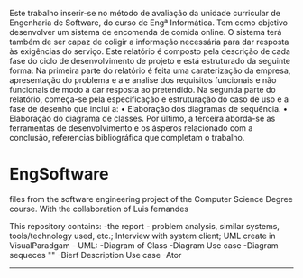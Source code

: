 Este trabalho inserir-se no método de avaliação da unidade curricular de Engenharia de
Software, do curso de Engª Informática. Tem como objetivo desenvolver um sistema de
encomenda de comida online. O sistema terá também de ser capaz de coligir a informação
necessária para dar resposta às exigências do serviço.
Este relatório é composto pela descrição de cada fase do ciclo de desenvolvimento de projeto e
está estruturado da seguinte forma:
Na primeira parte do relatório é feita uma caraterização da empresa, apresentação do problema e
a e analise dos requisitos funcionais e não funcionais de modo a dar resposta ao pretendido.
Na segunda parte do relatório, começa-se pela especificação e estruturação do caso de uso e a
fase de desenho que inclui a:
• Elaboração dos diagramas de sequência.
• Elaboração do diagrama de classes.
Por último, a terceira aborda-se as ferramentas de desenvolvimento e os ásperos relacionado
com a conclusão, referencias bibliográfica que completam o trabalho.



# EngSoftware

files from the software engineering project of the Computer Science Degree course. With the collaboration of Luis fernandes

This repository contains: 
-the report - problem analysis, similar systems, tools/technology used, etc.; 
Interview with system client;
UML create in VisualParadgam - UML:
-Diagram of Class
-Diagram Use case 
-Diagram sequeces ""
-Bierf Description Use case
-Ator


------

